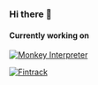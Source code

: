 ### Hi there 👋

<!--
![GitHub stats](https://github-readme-stats.vercel.app/api?username=zivlakmilos&show_icons=true&theme=transparent)
-->

#### Currently working on
[![Monkey Interpreter](https://github-readme-stats.vercel.app/api/pin/?username=zivlakmilos&theme=transparent&repo=ts-monkey-interpreter)](https://github.com/zivlakmilos/ts-monkey-interpreter)

[![Fintrack](https://github-readme-stats.vercel.app/api/pin/?username=zivlakmilos&theme=transparent&repo=fintrack)](https://github.com/zivlakmilos/fintrack)

<!--

**zivlakmilos/zivlakmilos** is a ✨ _special_ ✨ repository because its `README.md` (this file) appears on your GitHub profile.

Here are some ideas to get you started:

- 🔭 I’m currently working on ...
- 🌱 I’m currently learning ...
- 👯 I’m looking to collaborate on ...
- 🤔 I’m looking for help with ...
- 💬 Ask me about ...
- 📫 How to reach me: ...
- 😄 Pronouns: ...
- ⚡ Fun fact: ...
-->
